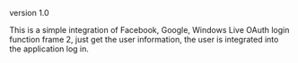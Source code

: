 version 1.0

This is a simple integration of Facebook, Google, Windows Live OAuth login function frame 2, 
just get the user information, the user is integrated into the application log in.